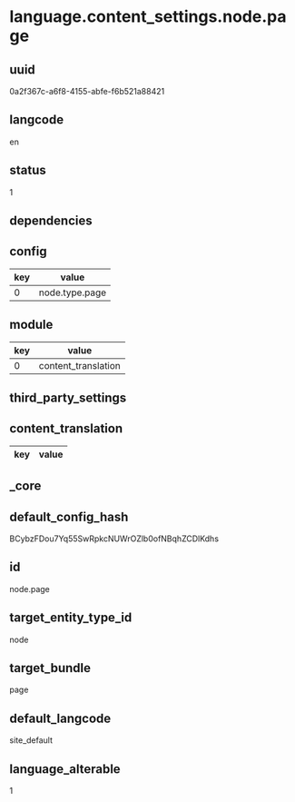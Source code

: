 # language.content_settings.node.page

## uuid
0a2f367c-a6f8-4155-abfe-f6b521a88421

## langcode
en

## status
1

## dependencies

## config
|key|value|
|-|-|
|0|node.type.page|


## module
|key|value|
|-|-|
|0|content_translation|


## third_party_settings

## content_translation
|key|value|
|-|-|


## _core

## default_config_hash
BCybzFDou7Yq55SwRpkcNUWrOZlb0ofNBqhZCDlKdhs

## id
node.page

## target_entity_type_id
node

## target_bundle
page

## default_langcode
site_default

## language_alterable
1
